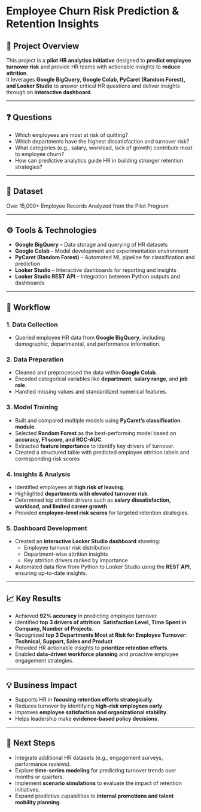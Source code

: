 # Employee Churn Risk Prediction & Retention Insights  

## 📌 Project Overview  
This project is a **pilot HR analytics initiative** designed to **predict employee turnover risk** and provide HR teams with actionable insights to **reduce attrition**.  
It leverages **Google BigQuery, Google Colab, PyCaret (Random Forest), and Looker Studio** to answer critical HR questions and deliver insights through an **interactive dashboard**.  

---

## ❓ Questions  

- Which employees are most at risk of quitting?  
- Which departments have the highest dissatisfaction and turnover risk?  
- What categories (e.g., salary, workload, lack of growth) contribute most to employee churn?  
- How can predictive analytics guide HR in building stronger retention strategies?  

---

## 📂 Dataset

Over 15,000+ Employee Records Analyzed from the Pilot Program

---

## ⚙️ Tools & Technologies  

- **Google BigQuery** – Data storage and querying of HR datasets  
- **Google Colab** – Model development and experimentation environment  
- **PyCaret (Random Forest)** – Automated ML pipeline for classification and prediction  
- **Looker Studio** – Interactive dashboards for reporting and insights  
- **Looker Studio REST API** – Integration between Python outputs and dashboards  

---

## 📂 Workflow  

### 1. Data Collection  
- Queried employee HR data from **Google BigQuery**, including demographic, departmental, and performance information.  

### 2. Data Preparation  
- Cleaned and preprocessed the data within **Google Colab**.  
- Encoded categorical variables like **department**, **salary range**, and **job role**.  
- Handled missing values and standardized numerical features.  

### 3. Model Training  
- Built and compared multiple models using **PyCaret’s classification module**.  
- Selected **Random Forest** as the best-performing model based on **accuracy, F1 score, and ROC-AUC**.  
- Extracted **feature importance** to identify key drivers of turnover.
- Created a structured table with predicted employee attrition labels and corresponding risk scores

### 4. Insights & Analysis  
- Identified employees at **high risk of leaving**.  
- Highlighted **departments with elevated turnover risk**.  
- Determined top attrition drivers such as **salary dissatisfaction, workload, and limited career growth**.  
- Provided **employee-level risk scores** for targeted retention strategies.  

### 5. Dashboard Development  
- Created an **interactive Looker Studio dashboard** showing:  
  - Employee turnover risk distribution  
  - Department-wise attrition insights  
  - Key attrition drivers ranked by importance  
- Automated data flow from Python to Looker Studio using the **REST API**, ensuring up-to-date insights.  

---

## 📈 Key Results  

- Achieved **92% accuracy** in predicting employee turnover.  
- Identified **top 3 drivers of attrition**: **Satisfaction Level, Time Spent in Company, Number of Projects**.
- Recognized **top 3 Departments Most at Risk for Employee Turnover**: **Technical, Support, Sales and Product**
- Provided HR actionable insights to **prioritize retention efforts**.  
- Enabled **data-driven workforce planning** and proactive employee engagement strategies.  

---

## 💡 Business Impact  

- Supports HR in **focusing retention efforts strategically**.  
- Reduces turnover by identifying **high-risk employees early**.  
- Improves **employee satisfaction and organizational stability**.  
- Helps leadership make **evidence-based policy decisions**.  

---

## 📌 Next Steps  

- Integrate additional HR datasets (e.g., engagement surveys, performance reviews).  
- Explore **time-series modeling** for predicting turnover trends over months or quarters.  
- Implement **scenario simulations** to evaluate the impact of retention initiatives.  
- Expand predictive capabilities to **internal promotions and talent mobility planning**.  

